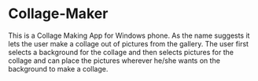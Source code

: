 # Collage-Maker

This is a Collage Making App for Windows phone. As the name suggests it lets the user make a collage out of pictures from the gallery. The user first selects a background for the collage and then selects pictures for the collage and can place the pictures wherever he/she wants on the background to make a collage.
